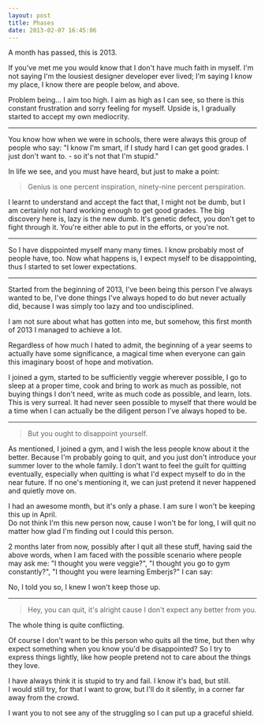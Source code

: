 ```yaml
---
layout: post
title: Phases
date: 2013-02-07 16:45:06
---
```


A month has passed, this is 2013.

If you've met me you would know that I don't have much faith in myself.
I'm not saying I'm the lousiest designer developer ever lived; I'm saying I know my place, I know there are people below, and above.

Problem being... I aim too high. I aim as high as I can see, so there is this constant frustration and sorry feeling for myself. Upside is, I gradually started to accept my own mediocrity.

---

You know how when we were in schools, there were always this group of people who say: "I know I'm smart, if I study hard I can get good grades. I just don't want to. - so it's not that I'm stupid."

In life we see, and you must have heard, but just to make a point: 
> Genius is one percent inspiration, ninety-nine percent perspiration.

I learnt to understand and accept the fact that, I might not be dumb, but I am certainly not hard working enough to get good grades. The big discovery here is, lazy is the new dumb. It's genetic defect, you don't get to fight through it. You're either able to put in the efforts, or you're not.

---

So I have disppointed myself many many times. I know probably most of people have, too.
Now what happens is, I expect myself to be disappointing, thus I started to set lower expectations.

---

Started from the beginning of 2013, I've been being this person I've always wanted to be, I've done things I've always hoped to do but never actually did, because I was simply too lazy and too undisciplined. 

I am not sure about what has gotten into me, but somehow, this first month of 2013 I managed to achieve a lot. 

Regardless of how much I hated to admit, the beginning of a year seems to actually have some significance, a magical time when everyone can gain this imaginary boost of hope and motivation. 


I joined a gym, started to be sufficiently veggie wherever possible, I go to sleep at a proper time, cook and bring to work as much as possible, not buying things I don't need, write as much code as possible, and learn, lots.
This is very surreal. It had never seen possible to myself that there would be a time when I can actually be the diligent person I've always hoped to be.

---

> But you ought to disappoint yourself.

As mentioned, I joined a gym, and I wish the less people know about it the better. Because I'm probably going to quit, and you just don't introduce your summer lover to the whole family. I don't want to feel the guilt for quitting eventually, especially when quitting is what I'd expect myself to do in the near future.  If no one's mentioning it, we can just pretend it never happened and quietly move on.

I had an awesome month, but it's only a phase. I am sure I won't be keeping this up in April.<br />
Do not think I'm this new person now, cause I won't be for long, I will quit no matter how glad I'm finding out I could this person.

2 months later from now, possibly after I quit all these stuff, having said the above words, when I am faced with the possible scenario where people may ask me: "I thought you were veggie?", "I thought you go to gym constantly?", "I thought you were learning Emberjs?" I can say: 

No, I told you so, I knew I won't keep those up.

---

> Hey, you can quit, it's alright cause I don't expect any better from you.

The whole thing is quite conflicting. 

Of course I don't want to be this person who quits all the time, but then why expect something when you know you'd be disappointed?
So I try to express things lightly, like how people pretend not to care about the things they love.

I have always think it is stupid to try and fail. I know it's bad, but still. <br />
I would still try, for that I want to grow, but I'll do it silently, in a corner far away from the crowd. 

I want you to not see any of the struggling so I can put up a graceful shield. 